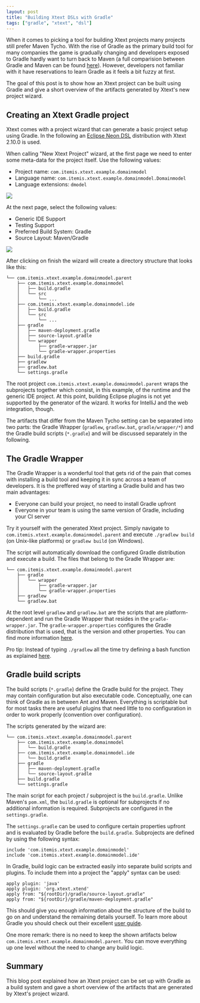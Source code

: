 ```yaml
---
layout: post
title: "Building Xtext DSLs with Gradle"
tags: ["gradle", "xtext", "dsl"]
---
```


When it comes to picking a tool for building Xtext projects many projects still prefer Maven Tycho. With the rise of Gradle as the primary build tool for many companies the game is gradually changing and developers exposed to Gradle hardly want to turn back to Maven (a full comparision between Gradle and Maven can be found [here](https://gradle.org/maven_vs_gradle/)). However, developers not familiar with it have reservations to learn Gradle as it feels a bit fuzzy at first.

The goal of this post is to show how an Xtext project can be built using Gradle and give a short overview of the artifacts generated by Xtext's new project wizard.

## Creating an Xtext Gradle project

Xtext comes with a project wizard that can generate a basic project setup using Gradle. In the following an [Eclipse Neon DSL](http://www.eclipse.org/downloads/packages/eclipse-ide-java-and-dsl-developers/neonr) distribution with Xtext 2.10.0 is used.

When calling "New Xtext Project" wizard, at the first page we need to enter some meta-data for the project itself. Use the following values:

- Project name: `com.itemis.xtext.example.domainmodel`
- Language name: `com.itemis.xtext.example.domainmodel.Domainmodel`
- Language extensions: `dmodel`

<img src="{{ site.baseUrl }}/img/posts/2016-07-29-Building-Xtext-DSLs-with-Gradle/new_wizard_page1.png"/>

At the next page, select the following values:

- Generic IDE Support
- Testing Support
- Preferred Build System: Gradle
- Source Layout: Maven/Gradle

<img src="{{ site.baseUrl }}/img/posts/2016-07-29-Building-Xtext-DSLs-with-Gradle/new_wizard_page2.png" />


After clicking on finish the wizard will create a directory structure that looks like this:

```
└── com.itemis.xtext.example.domainmodel.parent
    ├── com.itemis.xtext.example.domainmodel
    │   ├── build.gradle
    │   └── src
    │       └── ...
    ├── com.itemis.xtext.example.domainmodel.ide
    │   ├── build.gradle
    │   └── src
    │       └── ...
    ├── gradle
    │   ├── maven-deployment.gradle
    │   ├── source-layout.gradle
    │   └── wrapper
    │       ├── gradle-wrapper.jar
    │       └── gradle-wrapper.properties
    ├── build.gradle
    ├── gradlew
    ├── gradlew.bat
    └── settings.gradle
```

The root project `com.itemis.xtext.example.domainmodel.parent` wraps the subprojects together which consist, in this example, of the runtime and the generic IDE project. At this point, building Eclipse plugins is not yet supported by the generator of the wizard. It works for IntelliJ and the web integration, though.

The artifacts that differ from the Maven Tycho setting can be separated into two parts: the Gradle Wrapper (`gradlew`, `gradlew.bat`, `gradle/wrapper/*`) and the Gradle build scripts (`*.gradle`) and will be discussed separately in the following.

## The Gradle Wrapper

The Gradle Wrapper is a wonderful tool that gets rid of the pain that comes with installing a build tool and keeping it in sync across a team of developers. It is the preffered way of starting a Gradle build and has two main advantages:

- Everyone can build your project, no need to install Gradle upfront
- Everyone in your team is using the same version of Gradle, including your CI server

Try it yourself with the generated Xtext project. Simply navigate to 
`com.itemis.xtext.example.domainmodel.parent` and execute `./gradlew build` (on Unix-like platforms) or `gradlew build` (on Windows).

The script will automatically download the configured Gradle distribution and execute a build. The files that belong to the Gradle Wrapper are:

```
└── com.itemis.xtext.example.domainmodel.parent
    ├── gradle
    │   └── wrapper
    │       ├── gradle-wrapper.jar
    │       └── gradle-wrapper.properties
    ├── gradlew
    └── gradlew.bat
```

At the root level `gradlew` and `gradlew.bat` are the scripts that are platform-dependent and run the Gradle Wrapper that resides in the `gradle-wrapper.jar`. The `gradle-wrapper.properties` configures the Gradle distribution that is used, that is the version and other properties. You can find more information [here](https://docs.gradle.org/current/userguide/gradle_wrapper.html).

Pro tip: Instead of typing `./gradlew` all the time try defining a bash function as explained [here](http://blog.franzbecker.io/2016/03/28/gradle-bash-function/).

## Gradle build scripts

The build scripts (`*.gradle`) define the Gradle build for the project. They may contain configuration but also executable code. Conceptually, one can think of Gradle as in between Ant and Maven. Everything is scriptable but for most tasks there are useful plugins that need little to no configuration in order to work properly (convention over configuration).

The scripts generated by the wizard are:

```
└── com.itemis.xtext.example.domainmodel.parent
    ├── com.itemis.xtext.example.domainmodel
    │   └── build.gradle
    ├── com.itemis.xtext.example.domainmodel.ide
    │   └── build.gradle
    ├── gradle
    │   ├── maven-deployment.gradle
    │   └── source-layout.gradle
    ├── build.gradle
    └── settings.gradle
```

The main script for each project / subproject is the `build.gradle`. Unlike Maven's `pom.xml`, the `build.gradle` is optional for subprojects if no additional information is required. Subprojects are configured in the `settings.gradle`. 

The `settings.gradle` can be used to configure certain properties upfront and is evaluated by Gradle before the `build.gradle`. Subprojects are defined by using the following syntax:

```
include 'com.itemis.xtext.example.domainmodel'
include 'com.itemis.xtext.example.domainmodel.ide'
```

In Gradle, build logic can be extracted easily into separate build scripts and plugins. To include them into a project the "apply" syntax can be used:

```
apply plugin: 'java'
apply plugin: 'org.xtext.xtend'
apply from: "${rootDir}/gradle/source-layout.gradle"
apply from: "${rootDir}/gradle/maven-deployment.gradle"
```

This should give you enough information about the structure of the build to go on and understand the remaining details yourself. To learn more about Gradle you should check out their excellent [user guide](https://docs.gradle.org/current/userguide/userguide.html). 

One more remark: there is no need to keep the shown artifacts below `com.itemis.xtext.example.domainmodel.parent`. You can move everything up one level without the need to change any build logic.

## Summary

This blog post explained how an Xtext project can be set up with Gradle as a build system and gave a short overview of the artifacts that are generated by Xtext's project wizard.